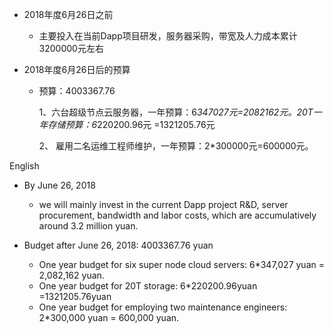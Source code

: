 * 2018年度6月26日之前

  * 主要投入在当前Dapp项目研发，服务器采购，带宽及人力成本累计3200000元左右

* 2018年度6月26日后的预算

  * 预算：4003367.76

    1、六台超级节点云服务器，一年预算：6*347027元=2082162元。20T一年存储预算：6*220200.96元 =1321205.76元

    2、 雇用二名运维工程师维护，一年预算：2*300000元=600000元。

English

* By June 26, 2018
  * we will mainly invest in the current Dapp project R&D, server procurement, bandwidth and labor costs, which are accumulatively around 3.2 million yuan.

* Budget after June 26, 2018: 4003367.76 yuan
  * One year budget for six super node cloud servers: 6*347,027 yuan = 2,082,162 yuan.
  * One year budget for 20T storage: 6*220200.96yuan =1321205.76yuan
  * One year budget for employing two maintenance engineers: 2*300,000 yuan = 600,000 yuan.
